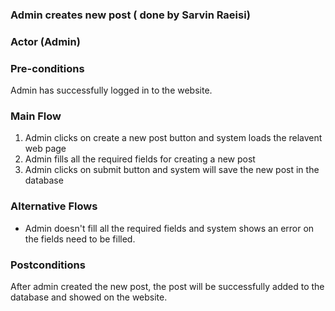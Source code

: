 ### Admin creates new post ( done by Sarvin Raeisi)

### Actor (Admin)

### Pre-conditions
Admin has successfully logged in to the website.

### Main Flow
1. Admin clicks on create a new post button and system loads the relavent web page
2. Admin fills all the required fields for creating a new post 
3. Admin clicks on submit button and system will save the new post in the database


### Alternative Flows
- Admin doesn't fill all the required fields and system shows an error on the fields need to be filled.

### Postconditions
After admin created the new post, the post will be successfully added to the database and showed on the website.
